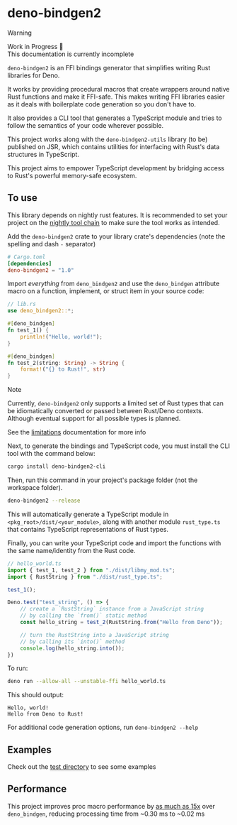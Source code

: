 # deno-bindgen2

> [!WARNING]
> Work in Progress 🚧 \
> This documentation is currently incomplete

`deno-bindgen2` is an FFI bindings generator that simplifies writing Rust libraries for Deno.

It works by providing procedural macros that create wrappers around native Rust functions and make it FFI-safe. This makes writing FFI libraries easier as it deals with boilerplate code generation so you don't have to.

It also provides a CLI tool that generates a TypeScript module and tries to follow the semantics of your code wherever possible.

This project works along with the `deno-bindgen2-utils` library (to be) published on JSR, which contains utilities for interfacing with Rust's data structures in TypeScript.

This project aims to empower TypeScript development by bridging access to Rust's powerful memory-safe ecosystem.

## To use

This library depends on nightly rust features. It is recommended to set your project on the [nightly tool chain](https://rust-lang.github.io/rustup/overrides.html#the-toolchain-file) to make sure the tool works as intended.

Add the `deno-bindgen2` crate to your library crate's dependencies (note the spelling and dash `-` separator)

```toml
# Cargo.toml
[dependencies]
deno-bindgen2 = "1.0"
```

Import *everything* from `deno_bindgen2` and use the `deno_bindgen` attribute macro on a function, implement, or struct item in your source code:

```rust
// lib.rs
use deno_bindgen2::*;

#[deno_bindgen]
fn test_1() {
    println!("Hello, world!");
}

#[deno_bindgen]
fn test_2(string: String) -> String {
    format!("{} to Rust!", str)
}
```

> [!NOTE]
>
> Currently, `deno-bindgen2` only supports a limited set of Rust types that can be idiomatically converted or passed between Rust/Deno contexts. Although eventual support for all possible types is planned.
>
> See the [limitations](docs/limitations.md) documentation for more info

Next, to generate the bindings and TypeScript code, you must install the CLI tool with the command below:

```sh
cargo install deno-bindgen2-cli
```

Then, run this command in your project's package folder (not the workspace folder).

```sh
deno-bindgen2 --release
```

This will automatically generate a TypeScript module in `<pkg_root>/dist/<your_module>`, along with another module `rust_type.ts` that contains TypeScript representations of Rust types.

Finally, you can write your TypeScript code and import the functions with the same name/identity from the Rust code.

```ts
// hello_world.ts
import { test_1, test_2 } from "./dist/libmy_mod.ts";
import { RustString } from "./dist/rust_type.ts";

test_1();

Deno.test("test_string", () => {
    // create a `RustString` instance from a JavaScript string
    // by calling the `from()` static method
    const hello_string = test_2(RustString.from("Hello from Deno"));

    // turn the RustString into a JavaScript string
    // by calling its `into()` method
    console.log(hello_string.into());
})

```

To run:

```bash
deno run --allow-all --unstable-ffi hello_world.ts
```

This should output:

```text
Hello, world!
Hello from Deno to Rust!
```

For additional code generation options, run `deno-bindgen2 --help`

## Examples

Check out the [test directory](packages/test) to see some examples

## Performance

This project improves proc macro performance by [as much as 15x](packages/bench/bench_data.md) over `deno_bindgen`, reducing processing time from ~0.30 ms to ~0.02 ms
